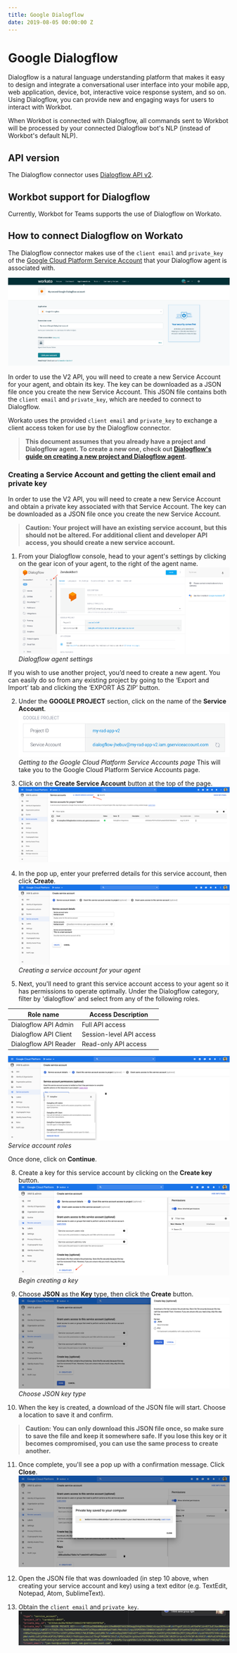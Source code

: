 ```yaml
---
title: Google Dialogflow
date: 2019-08-05 00:00:00 Z
---
```


# Google Dialogflow
Dialogflow is a natural language understanding platform that makes it easy to design and integrate a conversational user interface into your mobile app, web application, device, bot, interactive voice response system, and so on. Using Dialogflow, you can provide new and engaging ways for users to interact with Workbot.

When Workbot is connected with Dialogflow, all commands sent to Workbot will be processed by your connected Dialogflow bot's NLP (instead of Workbot's default NLP).

## API version
The Dialogflow connector uses [Dialogflow API v2](https://cloud.google.com/dialogflow/docs/reference/rest/v2-overview).

## Workbot support for Dialogflow
Currently, Workbot for Teams supports the use of Dialogflow on Workato.

## How to connect Dialogflow on Workato
The Dialogflow connector makes use of the `client email` and `private_key` of the [Google Cloud Platform Service Account](https://cloud.google.com/iam/docs/understanding-service-accounts) that your Dialogflow agent is associated with.

![Dialogflow connector](/assets/images/connectors/dialogflow/dialogflow-connector.png)

In order to use the V2 API, you will need to create a new Service Account for your agent, and obtain its key. The key can be downloaded as a JSON file once you create the new Service Account. This JSON file contains both the `client email` and `private_key`, which are needed to connect to Dialogflow.

Workato uses the provided `client email` and `private_key` to exchange a client access token for use by the Dialogflow connector.

> **This document assumes that you already have a project and Dialogflow agent. To create a new one, check out [Dialogflow's guide on creating a new project and Dialogflow agent](https://developers.google.com/actions/dialogflow/project-agent).**

### Creating a Service Account and getting the client email and private key
In order to use the V2 API, you will need to create a new Service Account and obtain a private key associated with that Service Account. The key can be downloaded as a JSON file once you create the new Service Account.

> **Caution: Your project will have an existing service account, but this should not be altered. For additional client and developer API access, you should create a new service account.**

1. From your Dialogflow console, head to your agent's settings by clicking on the gear icon of your agent, to the right of the agent name.
![Dialogflow agent settings](/assets/images/connectors/dialogflow/dialogflow-agent-settings.png)
*Dialogflow agent settings*

If you wish to use another project, you’d need to create a new agent. You can easily do so from any existing project by going to the ‘Export and Import’ tab and clicking the ‘EXPORT AS ZIP’ button.

2. Under the **GOOGLE PROJECT** section, click on the name of the **Service Account**.
![Google Service Account](/assets/images/connectors/dialogflow/google-service-account.png)
*Getting to the Google Cloud Platform Service Accounts page*
This will take you to the Google Cloud Platform Service Accounts page.

3. Click on the **Create Service Account** button at the top of the page.
![Create new service account](/assets/images/connectors/dialogflow/create-new-service-account.png)

4. In the pop up, enter your preferred details for this service account, then click **Create**.
![Create new service account](/assets/images/connectors/dialogflow/service-account-details.png)
*Creating a service account for your agent*

5. Next, you'll need to grant this service account access to your agent so it has permissions to operate optimally. Under the Dialogflow category, filter by 'dialogflow' and select from any of the following roles.

  | Role name             | Access Description       |
  |-----------------------|--------------------------|
  | Dialogflow API Admin  | Full API access          |
  | Dialogflow API Client | Session-level API access |
  | Dialogflow API Reader | Read-only API access     |
  ![Service account role](/assets/images/connectors/dialogflow/service-account-roles.png)
  *Service account roles*

  Once done, click on **Continue**.

8. Create a key for this service account by clicking on the **Create key** button.
![Create service account 1](/assets/images/connectors/dialogflow/create-key-1.png)
*Begin creating a key*

9. Choose **JSON** as the **Key** type, then click the **Create** button.
![Create service account 2](/assets/images/connectors/dialogflow/create-key-2.png)
*Choose JSON key type*

10. When the key is created, a download of the JSON file will start. Choose a location to save it and confirm.
> **Caution: You can only download this JSON file once, so make sure to save the file and keep it somewhere safe. If you lose this key or it becomes compromised, you can use the same process to create another.**

11. Once complete, you'll see a pop up with a confirmation message. Click **Close**.
![Create service account 3](/assets/images/connectors/dialogflow/create-key-3.png)

12. Open the JSON file that was downloaded (in step 10 above, when creating your service account and key) using a text editor (e.g. TextEdit, Notepad, Atom, SublimeText).

13. Obtain the `client email` and `private_key`.
![Client email and private key](/assets/images/connectors/dialogflow/client-email-private-key.png)
